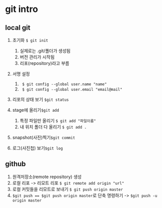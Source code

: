 # git intro

## local git

1. 초기화 `$ git init`

   1. 실제로는 .git/폴더가 생성됨
   2. 버전 관리가 시작됨
   3. 리포(repository)라고 부름

2. 서명 설정

   1. ` $ git config --global user.name "name"`
   2. ` $ git config --global user.email "email@mail"`

3. 리포의 상태 보기 `$git status`

4. stage에 올리기`$git add`

   1. 특정 파일만 올리기 `$ git add "파일이름"`
   2. 내 위치 폴더 다 올리기 `$ git add .`

5. snapshot(사진)찍기`$git commit`

6. 로그(사진첩) 보기`$git log`

   

   

## github

1. 원격저장소(remote repository) 생성
2. 로컬 리포 -> 리모트 리포 `$ git remote add origin "url"`
3. 로컬 커밋들을 리모트로 보내기 `$ git push origin master`
4. `$git push == $git push origin master`로 단축 명령하기 -> `$git push -u origin master`


